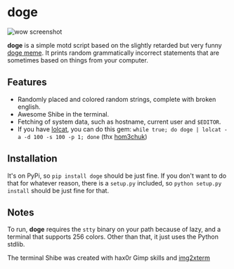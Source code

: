 doge
====

![wow screenshot](http://i.imgur.com/Z2EoUmn.png)


**doge** is a simple motd script based on the slightly retarded but very funny
[doge meme][doge]. It prints random grammatically incorrect statements that are
sometimes based on things from your computer.

## Features

* Randomly placed and colored random strings, complete with broken english.
* Awesome Shibe in the terminal.
* Fetching of system data, such as hostname, current user and `$EDITOR`.
* If you have [lolcat][lolcat], you can do this gem: `while true; do doge | lolcat -a -d 100 -s 100 -p 1; done`
  (thx [hom3chuk][hom3chuk])

## Installation

It's on PyPi, so `pip install doge` should be just fine. If you don't want to
do that for whatever reason, there is a `setup.py` included, so `python
setup.py install` should be just fine for that.

## Notes

To run, **doge** requires the `stty` binary on your path because of lazy, and
a terminal that supports 256 colors. Other than that, it just uses the Python
stdlib.

The terminal Shibe was created with hax0r Gimp skills and [img2xterm][i2x]

[doge]: http://knowyourmeme.com/memes/doge
[i2x]: https://github.com/rossy2401/img2xterm
[hom3chuk]: https://github.com/hom3chuk
[lolcat]: https://github.com/busyloop/lolcat
